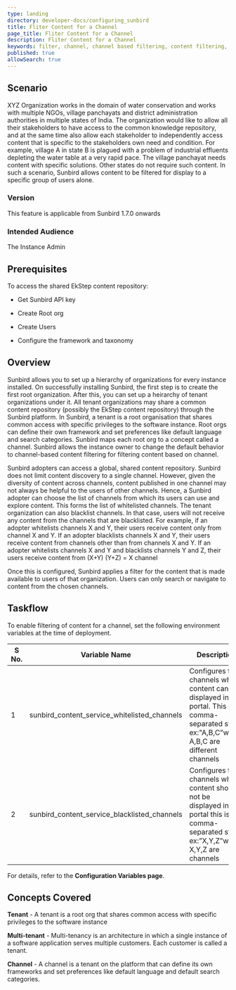 ```yaml
---
type: landing
directory: developer-docs/configuring_sunbird
title: Fliter Content for a Channel
page_title: Fliter Content for a Channel 
description: Fliter Content for a Channel
keywords: filter, channel, channel based filtering, content filtering, set up content filtering
published: true
allowSearch: true
---
```

## Scenario
XYZ Organization works in the domain of water conservation and works with multiple NGOs, village panchayats and district administration authorities in multiple states of India. The organization would like to allow all their stakeholders to have access to the common knowledge repository, and at the same time also allow each stakeholder to independently access content that is specific to the stakeholders own need and condition. For example, village A in state B is plagued with a problem of industrial effluents depleting the water table at a very rapid pace. The village panchayat needs content with specific solutions. Other states do not require such content. In such a scenario, Sunbird allows content to be filtered for display to a specific group of users alone.           

### Version

This feature is applicable from Sunbird 1.7.0 onwards

### Intended Audience

The Instance Admin

## Prerequisites

To access the shared EkStep content repository:

* Get Sunbird API key

* Create Root org

* Create Users

* Configure the framework and taxonomy

## Overview 

Sunbird allows you to set up a hierarchy of organizations for every instance installed. On successfully installing Sunbird, the first step is to create the first root organization. After this, you can set up a heirarchy of tenant organizations under it. All tenant organizations may share a common content repository (possibly the EkStep content repository) through the Sunbird platform. In Sunbird, a tenant is a root organisation that shares common access with specific privileges to the software instance. Root orgs can define their own framework and set preferences like default language and search categories. Sunbird maps each root org to a concept called a channel. Sunbird allows the instance owner to change the default behavior to channel-based content filtering for filtering content based on channel.

Sunbird adopters can access a global, shared content repository. Sunbird does not limit content discovery to a single channel. However, given the diversity of content across channels, content published in one channel may not always be helpful to the users of other channels. Hence, a Sunbird adopter can choose the list of channels from which its users can use and explore content. This forms the list of whitelisted channels. The tenant organization can also blacklist channels. In that case, users will not receive any content from the channels that are blacklisted. For example, if an adopter whitelists channels X and Y, their users receive content only from channel X and Y. If an adopter blacklists channels X and Y, their users receive content from channels other than from channels X and Y. If an adopter whitelists channels X and Y and blacklists channels Y and Z, their users receive content from (X+Y) (Y+Z) = X channel

Once this is configured, Sunbird applies a filter for the content that is made available to users of that organization. Users can only search or navigate to content from the chosen channels.

## Taskflow

To enable filtering of content for a channel, set the following environment variables at the time of deployment. 


|S No. | Variable Name | Description | Purpose | Default Value | Path |
|------|---------------|-------------|---------|---------------|------|
|1 | sunbird_content_service_whitelisted_channels | Configures the channels whose content can be displayed in the portal. This is a comma-separated string ex:"A,B,C”where A,B,C are different channels | Variable is used to whitelist the Channel whose content should be displayed |   |  Content Service |
| 2 | sunbird_content_service_blacklisted_channels | Configures the channels whose content should not be displayed in the portal this is a comma-separated string ex:”X,Y,Z”where X,Y,Z are channels | Variable is used to blacklist the channel whose content should not be displayed |  | Content Service |  

For details, refer to the **Configuration Variables page**.

## Concepts Covered

**Tenant** - A tenant is a root org that shares common access with specific privileges to the software instance

**Multi-tenant** - Multi-tenancy is an architecture in which a single instance of a software application serves multiple customers. Each customer is called a tenant. 

**Channel** - A channel is a tenant on the platform that can define its own frameworks and set preferences like default language and default search categories. 

